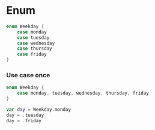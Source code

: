 # Enum

```swift
enum Weekday {
    case monday
    case tuesday
    case wednesday
    case thursday
    case friday
}
```

### Use case once

```swift
enum Weekday {
    case monday, tuesday, wednesday, thursday, friday
}
```

```swift
var day = Weekday.monday
day = .tuesday
day = .friday
```
